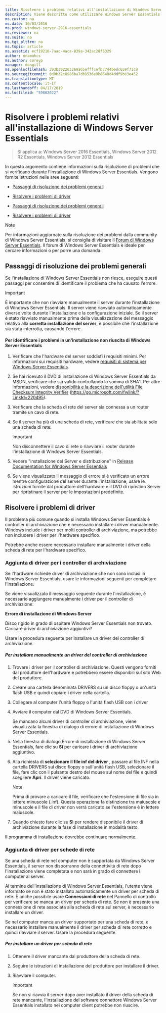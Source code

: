 ```yaml
---
title: Risolvere i problemi relativi all'installazione di Windows Server Essentials
description: Viene descritto come utilizzare Windows Server Essentials
ms.custom: na
ms.date: 10/03/2016
ms.prod: windows-server-2016-essentials
ms.reviewer: na
ms.suite: na
ms.tgt_pltfrm: na
ms.topic: article
ms.assetid: ecf19216-7aac-4aca-839a-342ac28f5329
author: nnamuhcs
ms.author: coreyp
manager: dongill
ms.openlocfilehash: 293b392203269a65efffcefb3744bedc659f71c9
ms.sourcegitcommit: 0d0b32c8986ba7db9536e0b8648d4ddf9b03e452
ms.translationtype: MT
ms.contentlocale: it-IT
ms.lasthandoff: 04/17/2019
ms.locfileid: "59862022"
---
```

# <a name="troubleshoot-windows-server-essentials-installation"></a>Risolvere i problemi relativi all'installazione di Windows Server Essentials

>Si applica a: Windows Server 2016 Essentials, Windows Server 2012 R2 Essentials, Windows Server 2012 Essentials

In questo argomento contiene informazioni sulla risoluzione di problemi che si verificano durante l'installazione di Windows Server Essentials. Vengono fornite istruzioni nelle aree seguenti:  
  

-   [Passaggi di risoluzione dei problemi generali](Troubleshoot-Windows-Server-Essentials-installation.md#BKMK_GeneralTroubleshootingSteps)  
  
-   [Risolvere i problemi di driver](Troubleshoot-Windows-Server-Essentials-installation.md#BKMK_TroubleshootDrivers)  

-   [Passaggi di risoluzione dei problemi generali](Troubleshoot-Windows-Server-Essentials-installation.md#BKMK_GeneralTroubleshootingSteps)  
  
-   [Risolvere i problemi di driver](Troubleshoot-Windows-Server-Essentials-installation.md#BKMK_TroubleshootDrivers)  

  
> [!NOTE]
>  Per informazioni aggiornate sulla risoluzione dei problemi dalla community di Windows Server Essentials, si consiglia di visitare il [Forum di Windows Server Essentials](https://social.technet.microsoft.com/Forums/winserveressentials/threads). Il forum di Windows Server Essentials è ideale per cercare informazioni o per porre una domanda.  
  
##  <a name="BKMK_GeneralTroubleshootingSteps"></a> Passaggi di risoluzione dei problemi generali  
 Se l'installazione di Windows Server Essentials non riesce, eseguire questi passaggi per consentire di identificare il problema che ha causato l'errore.  
  
> [!IMPORTANT]
>  È importante che non riavviare manualmente il server durante l'installazione di Windows Server Essentials. Il server viene riavviato automaticamente diverse volte durante l'installazione e la configurazione iniziale. Se il server è stato riavviato manualmente prima della visualizzazione del messaggio relativo alla **corretta installazione del server**, è possibile che l'installazione sia stata interrotta, causando l'errore.  
  
#### <a name="to-identify-issues-in-a-failed-installation-of-windows-server-essentials"></a>Per identificare i problemi in un'installazione non riuscita di Windows Server Essentials  
  
1.  Verificare che l'hardware del server soddisfi i requisiti minimi. Per informazioni sui requisiti hardware, vedere [requisiti di sistema per Windows Server Essentials](../get-started/system-requirements.md).  
  
2.  Se hai ricevuto il DVD di installazione di Windows Server Essentials da MSDN, verificare che sia valido controllando la somma di SHA1. Per altre informazioni, vedere [disponibilità e la descrizione dell'utilità File Checksum Integrity Verifier](https://go.microsoft.com/fwlink/?LinkId=220495) (https://go.microsoft.com/fwlink/?LinkId=220495).  
  
3.  Verificare che la scheda di rete del server sia connessa a un router tramite un cavo di rete.  
  
4.  Se il server ha più di una scheda di rete, verificare che sia abilitata solo una scheda di rete.  
  
    > [!IMPORTANT]
    >  Non disconnettere il cavo di rete o riavviare il router durante l'installazione di Windows Server Essentials.  
  
5.  Vedere "installazione del Server e distribuzione" in [Release Documentation for Windows Server Essentials](../get-started/release-notes.md)  
  
6.  Se viene visualizzato il messaggio di errore si è verificato un errore mentre configurazione del server durante l'installazione, usare le istruzioni fornite dal produttore dell'hardware e il DVD di ripristino Server per ripristinare il server per le impostazioni predefinite.  
  
##  <a name="BKMK_TroubleshootDrivers"></a> Risolvere i problemi di driver  
 Il problema più comune quando si installa Windows Server Essentials è controller di archiviazione che è necessario installare i driver manualmente. Windows include i driver per molti controller di archiviazione, ma potrebbe non includere i driver per l'hardware specifico.  
  
 Potrebbe anche essere necessario installare manualmente i driver della scheda di rete per l'hardware specifico.  
  
###  <a name="BKMK_StorageDrivers"></a> Aggiunta di driver per i controller di archiviazione  
 Se l'hardware richiede driver di archiviazione che non sono inclusi in Windows Server Essentials, usare le informazioni seguenti per completare l'installazione.  
  
 Se viene visualizzato il messaggio seguente durante l'installazione, è necessario aggiungere manualmente i driver per il controller di archiviazione:  
  
 **Errore di installazione di Windows Server**  
  
 Disco rigido in grado di ospitare Windows Server Essentials non trovato. Caricare driver di archiviazione aggiuntivi?  
  
 Usare la procedura seguente per installare un driver del controller di archiviazione.  
  
##### <a name="to-manually-install-a-storage-controller-driver"></a>Per installare manualmente un driver del controller di archiviazione  
  
1.  Trovare i driver per il controller di archiviazione. Questi vengono forniti dal produttore dell'hardware e potrebbero essere disponibili sul sito Web del produttore.  
  
2.  Creare una cartella denominata DRIVERS su un disco floppy o un'unità flash USB e quindi copiare i driver nella cartella.  
  
3.  Collegare al computer l'unità floppy o l'unità flash USB con i driver  
  
4.  Avviare il computer dal DVD di Windows Server Essentials.  
  
     Se mancano alcuni driver di controller di archiviazione, viene visualizzata la finestra di dialogo di errore di installazione di Windows Server Essentials.  
  
5.  Nella finestra di dialogo Errore di installazione di Windows Server Essentials, fare clic su **Sì** per caricare i driver di archiviazione aggiuntivo.  
  
6.  Alla richiesta di **selezionare il file inf del driver** , passare al file INF nella cartella DRIVERS sul disco floppy o sull'unità flash USB, selezionare il file, fare clic con il pulsante destro del mouse sul nome del file e quindi scegliere **Apri**. Il driver viene caricato.  
  
    > [!NOTE]
    >  Prima di provare a caricare il file, verificare che l'estensione di file sia in lettere minuscole (.inf). Questa operazione fa distinzione tra maiuscole e minuscole e il file di driver non verrà caricato se l'estensione è in lettere maiuscole.  
  
7.  Quando chiesto fare clic su **Sì** per rendere disponibile il driver di archiviazione durante la fase di installazione in modalità testo.  
  
 Il programma di installazione dovrebbe continuare normalmente.  
  
###  <a name="BKMK_AddingNICdrivers"></a> Aggiunta di driver per schede di rete  
 Se una scheda di rete nel computer non è supportata da Windows Server Essentials, il server non disporranno della connettività di rete dopo l'installazione viene completata e non sarà in grado di connettere i computer al server.  
  
 Al termine dell'installazione di Windows Server Essentials, l'utente viene informato se non è stato installato automaticamente un driver per scheda di rete. È anche possibile usare **Connessioni di rete** nel Pannello di controllo per verificare se manca un driver per scheda di rete. Se non è presente una connessione di rete associata alla scheda di rete sul server, è necessario installare un driver.  
  
 Se nel computer manca un driver supportato per una scheda di rete, è necessario installare manualmente il driver per scheda di rete corretto e quindi riavviare il server. Usare la procedura seguente.  
  
##### <a name="to-install-a-network-adapter-driver"></a>Per installare un driver per scheda di rete  
  
1.  Ottenere il driver mancante dal produttore della scheda di rete.  
  
2.  Seguire le istruzioni di installazione del produttore per installare il driver.  
  
3.  Riavviare il computer.  
  
    > [!IMPORTANT]
    >  Se non si riavvia il server dopo aver installato il driver della scheda di rete mancante, l'installazione del software connettore Windows Server Essentials installato nei computer client potrebbe non riuscire.
